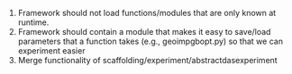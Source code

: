 1. Framework should not load functions/modules that are only known at runtime.
2. Framework should contain a module that makes it easy to save/load parameters that a function takes (e.g., geoimpgbopt.py) so that we can experiment easier
3. Merge functionality of scaffolding/experiment/abstractdasexperiment
